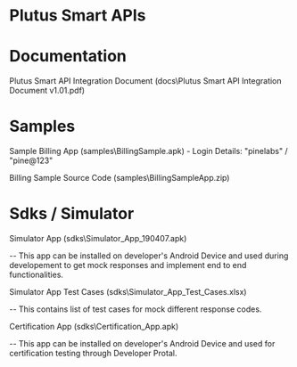 # Plutus Smart APIs

# Documentation

Plutus Smart API Integration Document (docs\Plutus Smart API Integration Document v1.01.pdf)

# Samples

Sample Billing App (samples\BillingSample.apk) - Login Details: "pinelabs" / "pine@123"

Billing Sample Source Code (samples\BillingSampleApp.zip)


# Sdks / Simulator

Simulator App (sdks\Simulator_App_190407.apk)

-- This app can be installed on developer's Android Device and used during developement to get mock responses and implement end to end functionalities.

Simulator App Test Cases (sdks\Simulator_App_Test_Cases.xlsx)

-- This contains list of test cases for mock different response codes.

Certification App (sdks\Certification_App.apk)

-- This app can be installed on developer's Android Device and used for certification testing through Developer Protal.
